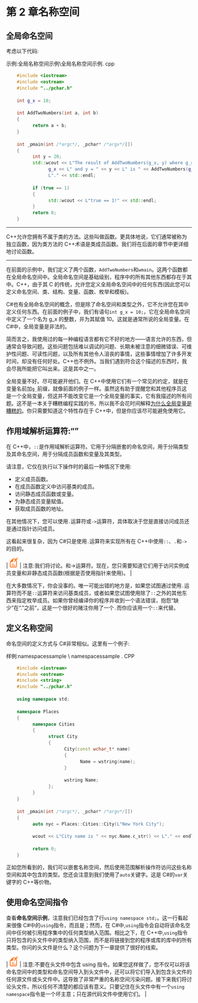 # 第 2 章名称空间

## 全局命名空间

考虑以下代码:

示例:全局名称空间示例\全局名称空间示例. cpp

```cpp
    #include <iostream>
    #include <ostream>
    #include "../pchar.h"

    int g_x = 10;

    int AddTwoNumbers(int a, int b)
    {
          return a + b;
    }

    int _pmain(int /*argc*/, _pchar* /*argv*/[])
    {
          int y = 20;
          std::wcout << L"The result of AddTwoNumbers(g_x, y) where g_x = " <<
                g_x << L" and y = " << y << L" is " << AddTwoNumbers(g_x, y) <<
                L"." << std::endl;

          if (true == 1)
          {
                std::wcout << L"true == 1!" << std::endl;
          }
          return 0;
    }

```

* * *

C++允许您拥有不属于类的方法。这些叫做函数。更具体地说，它们通常被称为独立函数，因为类方法的 C++术语是类成员函数。我们将在后面的章节中更详细地讨论函数。

* * *

在前面的示例中，我们定义了两个函数，`AddTwoNumbers`和`wmain`。这两个函数都在全局命名空间中。全局命名空间是基础级别，程序中的所有其他东西都存在于其中。C++，由于其 C 的传统，允许您定义全局命名空间中的任何东西(因此您可以定义命名空间、类、结构、变量、函数、枚举和模板)。

C#也有全局命名空间的概念，但是除了命名空间和类型之外，它不允许您在其中定义任何东西。在前面的例子中，我们有语句`int g_x = 10;`，它在全局命名空间中定义了一个名为 g_x 的整数，并为其赋值 10。这就是通常所说的全局变量。在 C#中，全局变量是非法的。

简而言之，我使用过的每一种编程语言都有它不好的地方——语言允许的东西，但通常会导致问题。这些问题包括难以调试的问题、长期未被注意的细微错误、可维护性问题、可读性问题，以及所有其他令人沮丧的事情，这些事情增加了许多开发时间，却没有任何好处。C++也不例外。当我们遇到符合这个描述的东西时，我会尽我所能把它叫出来。这是其中之一。

全局变量不好。尽可能避开他们。在 C++中使用它们有一个常见的约定，就是在变量名前加`g_`前缀，就像前面的例子一样。虽然这有助于提醒您和其他程序员这是一个全局变量，但这并不能改变它是一个全局变量的事实，它有我描述的所有问题。这不是一本关于糟糕编程实践的书，所以我不会花时间解释[为什么全局变量是糟糕的](http://stackoverflow.com/questions/484635/are-global-variables-bad)。你只需要知道这个特性存在于 C++中，但是你应该尽可能避免使用它。

## 作用域解析运算符:“”

在 C++中，`::`是作用域解析运算符。它用于分隔嵌套的命名空间，用于分隔类型及其命名空间，用于分隔成员函数和变量及其类型。

请注意，它仅在执行以下操作时的最后一种情况下使用:

*   定义成员函数。
*   在成员函数定义中访问基类的成员。
*   访问静态成员函数或变量。
*   为静态成员变量赋值。
*   获取成员函数的地址。

在其他情况下，您可以使用`.`运算符或`->`运算符，具体取决于您是直接访问成员还是通过指针访问成员。

这看起来很复杂，因为 C#只是使用`.`运算符来实现所有在 C++中使用`::`、`.`和`->`的目的。

| ![](img/image001.png) | 注意:我们将讨论。和->运算符。现在，您只需要知道它们用于访问实例成员变量和非静态成员函数(根据是否使用指针来使用)。 |

在大多数情况下，你会没事的。唯一可能出错的地方是，如果您试图通过使用`.`运算符而不是`::`运算符来访问基类成员，或者如果您试图使用除了`::`之外的其他东西来指定枚举成员。如果你曾经编译你的程序并收到一个语法错误，抱怨“缺少”在“.”之前“，这是一个很好的赌注你用了一个`.`而你应该用一个`::`来代替。

## 定义名称空间

命名空间的定义方式与 C#非常相似。这里有一个例子:

样例:namespacessample \ namespacessample . CPP

```cpp
    #include <iostream>
    #include <ostream>
    #include <string>
    #include "../pchar.h"

    using namespace std;

    namespace Places
    {
          namespace Cities
          {
                struct City
                {
                      City(const wchar_t* name)
                      {
                            Name = wstring(name);
                      }

                      wstring Name;
                };
          }
    }

    int _pmain(int /*argc*/, _pchar* /*argv*/[])
    {
          auto nyc = Places::Cities::City(L"New York City");

          wcout << L"City name is " << nyc.Name.c_str() << L"." << endl;

          return 0;
    }

```

正如您所看到的，我们可以嵌套名称空间，然后使用范围解析操作符访问这些名称空间和其中包含的类型。您还会注意到我们使用了`auto`关键字。这是 C#的`var`关键字的 C++等价物。

## 使用命名空间指令

查看**命名空间示例**，注意我们已经包含了行`using namespace std;`。这一行看起来很像 C#中的`using`指令，而且是；然而，在 C#中,`using`指令会自动将该命名空间中任何被引用程序集中的任何类型纳入范围。相比之下，在 C++中,`using`指令只将包含的头文件中的类型纳入范围，而不是将链接到您的程序或库的库中的所有类型。你问的头文件是什么？这个问题为下一章提供了很好的线索。

| ![](img/image001.png) | 注意:不要在头文件中包含 using 指令。如果您这样做了，您不仅可以将该命名空间中的类型和命名空间导入到头文件中，还可以将它们导入到包含头文件的任何源文件或头文件中。这导致了非常严重的名称空间污染问题。接下来我们将讨论头文件，所以任何不清楚的都应该有意义。只要记住在头文件中有一个`using namespace`指令是一个坏主意；只在源代码文件中使用它们。 |